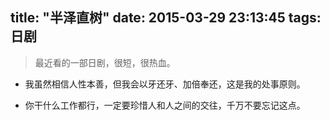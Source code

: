 title: "半泽直树"
date: 2015-03-29 23:13:45
tags: 日剧
---
> 最近看的一部日剧，很短，很热血。

* 我虽然相信人性本善，但我会以牙还牙、加倍奉还，这是我的处事原则。

* 你干什么工作都行，一定要珍惜人和人之间的交往，千万不要忘记这点。
